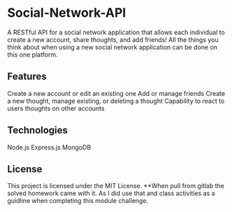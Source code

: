 # Social-Network-API
A RESTful API for a social network application that allows each individual to create a new account, share thoughts, and add friends! All the things you think about when using a new social network application can be done on this one platform.

## Features
Create a new account or edit an existing one
Add or manage friends 
Create a new thought, manage existing, or deleting a thought
Capability to react to users thoughts on other accounts

## Technologies
Node.js
Express.js
MongoDB

## License
This project is licensed under the MIT License.
**When pull from gitlab the solved homework came with it. As I did use that and class activities as a guidline when completing this module challenge. 